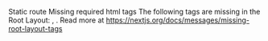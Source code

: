 Static route
Missing required html tags
The following tags are missing in the Root Layout: <html>, <body>.
Read more at https://nextjs.org/docs/messages/missing-root-layout-tags
